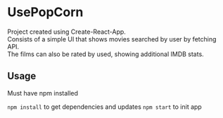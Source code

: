 # UsePopCorn

Project created using Create-React-App. <br>
Consists of a simple UI that shows movies searched by user by fetching API.<br>
The films can also be rated by used, showing additional IMDB stats.

## Usage

Must have npm installed

```npm install``` to get dependencies and updates
```npm start``` to init app
